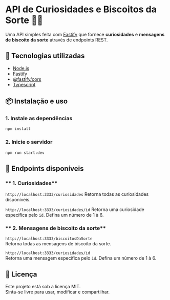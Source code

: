 # API de Curiosidades e Biscoitos da Sorte 🍪✨

Uma API simples feita com [Fastify](https://fastify.dev/) que fornece **curiosidades** e **mensagens de biscoito da sorte** através de endpoints REST.

## 🚀 Tecnologias utilizadas
- [Node.js](https://nodejs.org/)
- [Fastify](https://fastify.dev/)
- [@fastify/cors](https://github.com/fastify/fastify-cors)
- [Typescript](https://www.typescriptlang.org)

## 📦 Instalação e uso

### 1. Instale as dependências
```bash
npm install
```

### 2. Inicie o servidor
```bash
npm run start:dev
```

## 📡 Endpoints disponíveis

### ** 1. Curiosidades**
`http://localhost:3333/curiosidades` 
Retorna todas as curiosidades disponíveis.

`http://localhost:3333/curiosidades/id`
Retorna uma curiosidade específica pelo `id`. Defina um número de 1 à 6.


### ** 2. Mensagens de biscoito da sorte**
`http://localhost:3333/biscoitosDaSorte`  
Retorna todas as mensagens de biscoito da sorte.

`http://localhost:3333/curiosidades/id`  
Retorna uma mensagem específica pelo `id`. Defina um número de 1 à 6.


## 📜 Licença
Este projeto está sob a licença MIT.  
Sinta-se livre para usar, modificar e compartilhar.  
